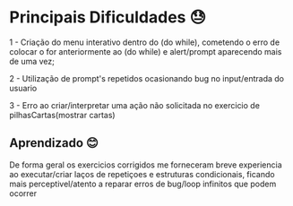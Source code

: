 # Principais Dificuldades 😓

1 - Criação do menu interativo dentro do (do while), cometendo o erro de colocar o
for anteriormente ao (do while) e alert/prompt aparecendo mais de uma vez;

2 - Utilização de prompt's repetidos ocasionando bug no input/entrada do usuario

3 - Erro ao criar/interpretar uma ação não solicitada no exercicio de pilhasCartas(mostrar cartas)

## Aprendizado 😊

De forma geral os exercicios corrigidos me forneceram breve experiencia ao executar/criar laços de repetiçoes e estruturas condicionais, ficando mais perceptivel/atento a reparar erros de bug/loop infinitos que podem ocorrer
